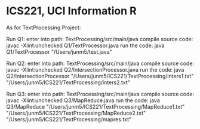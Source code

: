 # ICS221, UCI Information R

As for TextProcessing Project:

Run Q1:
enter into path: TextProcessing/src/main/java
compile source code: javac -Xlint:unchecked Q1/TextProcessor.java
run the code: java Q1/TextProcessor "/Users/junm5/test.java"


Run Q2:
enter into path: TextProcessing/src/main/java
compile source code: javac -Xlint:unchecked Q2/IntersectionProcessor.java
run the code: java Q2/IntersectionProcessor "/Users/junm5/ICS221/TextProcessing/inters1.txt" "/Users/junm5/ICS221/TextProcessing/inters2.txt"



Run Q3:
enter into path: TextProcessing/src/main/java
compile source code: javac -Xlint:unchecked Q3/MapReduce.java
run the code: java Q3/MapReduce "/Users/junm5/ICS221/TextProcessing/MapReduce1.txt" "/Users/junm5/ICS221/TextProcessing/MapReduce2.txt" "/Users/junm5/ICS221/TextProcessing/mapres.txt"


